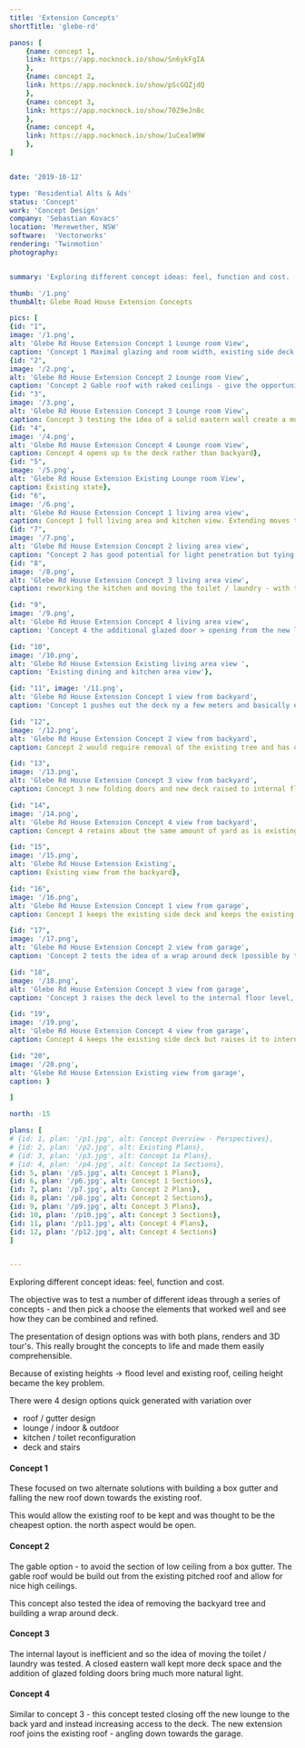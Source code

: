 ```yaml
---
title: 'Extension Concepts'
shortTitle: 'glebe-rd'

panos: [
    {name: concept 1,
    link: https://app.nocknock.io/show/Sn6ykFgIA
    },
    {name: concept 2,
    link: https://app.nocknock.io/show/pScGQZjdQ
    },
    {name: concept 3,
    link: https://app.nocknock.io/show/70Z9eJn8c
    },
    {name: concept 4,
    link: https://app.nocknock.io/show/1uCealW9W
    },
]


date: '2019-10-12'

type: 'Residential Alts & Ads'
status: 'Concept'
work: 'Concept Design'
company: 'Sebastian Kovacs'
location: 'Merewether, NSW'
software:  'Vectorworks'
rendering: 'Twinmotion'
photography: 


summary: 'Exploring different concept ideas: feel, function and cost. '

thumb: '/1.png'
thumbAlt: Glebe Road House Extension Concepts

pics: [
{id: "1", 
image: '/1.png', 
alt: 'Glebe Rd House Extension Concept 1 Lounge room View', 
caption: 'Concept 1 Maximal glazing and room width, existing side deck is kept, only con is the low ceiling height needs to accommodate the box gutter'},
{id: "2", 
image: '/2.png', 
alt: 'Glebe Rd House Extension Concept 2 Lounge room View', 
caption: 'Concept 2 Gable roof with raked ceilings - give the opportunity for high ceilings but would require a new roof to integrate into the existing pitched roof...'},
{id: "3", 
image: '/3.png', 
alt: 'Glebe Rd House Extension Concept 3 Lounge room View', 
caption: Concept 3 testing the idea of a solid eastern wall create a more "closed-in" with a narrower room width to option and larger side deck. Access to the rear yard is kept testing the idea of a solid eastern wall},
{id: "4", 
image: '/4.png', 
alt: 'Glebe Rd House Extension Concept 4 Lounge room View', 
caption: Concept 4 opens up to the deck rather than backyard},
{id: "5", 
image: '/5.png', 
alt: 'Glebe Rd House Extension Existing Lounge room View', 
caption: Existing state},
{id: "6", 
image: '/6.png', 
alt: 'Glebe Rd House Extension Concept 1 living area view', 
caption: Concept 1 full living area and kitchen view. Extending moves the point where light can enter the building - making the existing space darker },
{id: "7", 
image: '/7.png', 
alt: 'Glebe Rd House Extension Concept 2 living area view', 
caption: "Concept 2 has good potential for light penetration but tying into the existing kitchen and toilet / laundry will negate that potential... as seen. Also, the high roof (ridge height) will block light coming in through the existing window"},
{id: "8", 
image: '/8.png', 
alt: 'Glebe Rd House Extension Concept 3 living area view', 
caption: reworking the kitchen and moving the toilet / laundry - with the addition of larger glazed doors substantially increase natural light},

{id: "9", 
image: '/9.png', 
alt: 'Glebe Rd House Extension Concept 4 living area view',
caption: 'Concept 4 the additional glazed door > opening from the new lounge to deck, wont massively impact natural light except in the mornings (faces east)'},

{id: "10", 
image: '/10.png', 
alt: 'Glebe Rd House Extension Existing living area view ', 
caption: 'Existing dining and kitchen area view'},

{id: "11", image: '/11.png', 
alt: 'Glebe Rd House Extension Concept 1 view from backyard', 
caption: 'Concept 1 pushes out the deck ny a few meters and basically encloses the area of the existing deck'},

{id: "12", 
image: '/12.png', 
alt: 'Glebe Rd House Extension Concept 2 view from backyard', 
caption: Concept 2 would require removal of the existing tree and has quite a large scale for the space},

{id: "13", 
image: '/13.png', 
alt: 'Glebe Rd House Extension Concept 3 view from backyard', 
caption: Concept 3 new folding doors and new deck raised to internal floor height to make indoor / outdoor living},

{id: "14", 
image: '/14.png', 
alt: 'Glebe Rd House Extension Concept 4 view from backyard', 
caption: Concept 4 retains about the same amount of yard as is existing but the negative is that there is no longer any outdoor space to the north aspect},

{id: "15", 
image: '/15.png', 
alt: 'Glebe Rd House Extension Existing', 
caption: Existing view from the backyard},

{id: "16", 
image: '/16.png', 
alt: 'Glebe Rd House Extension Concept 1 view from garage', 
caption: Concept 1 keeps the existing side deck and keeps the existing deck level for new deck},

{id: "17", 
image: '/17.png', 
alt: 'Glebe Rd House Extension Concept 2 view from garage', 
caption: 'Concept 2 tests the idea of a wrap around deck (possible by tree removal) and keeps the existing deck level, also note the change to scale and the gable extension of the existing pitched roof'},

{id: "18", 
image: '/18.png', 
alt: 'Glebe Rd House Extension Concept 3 view from garage', 
caption: 'Concept 3 raises the deck level to the internal floor level, if the existing deck can be jacked up there will only be a small new section of deck'},

{id: "19", 
image: '/19.png', 
alt: 'Glebe Rd House Extension Concept 4 view from garage', 
caption: Concept 4 keeps the existing side deck but raises it to internal floor level. Concepts 3 & 4 would retain a deck area suitable for outdoor dining vs the other concepts},

{id: "20", 
image: '/20.png', 
alt: 'Glebe Rd House Extension Existing view from garage', 
caption: }

]

north: -15

plans: [
# {id: 1, plan: '/p1.jpg', alt: Concept Overview - Perspectives},
# {id: 2, plan: '/p2.jpg', alt: Existing Plans},
# {id: 3, plan: '/p3.jpg', alt: Concept 1a Plans},
# {id: 4, plan: '/p4.jpg', alt: Concept 1a Sections},
{id: 5, plan: '/p5.jpg', alt: Concept 1 Plans},
{id: 6, plan: '/p6.jpg', alt: Concept 1 Sections},
{id: 7, plan: '/p7.jpg', alt: Concept 2 Plans},
{id: 8, plan: '/p8.jpg', alt: Concept 2 Sections},
{id: 9, plan: '/p9.jpg', alt: Concept 3 Plans},
{id: 10, plan: '/p10.jpg', alt: Concept 3 Sections},
{id: 11, plan: '/p11.jpg', alt: Concept 4 Plans},
{id: 12, plan: '/p12.jpg', alt: Concept 4 Sections}
]


---
```


Exploring different concept ideas: feel, function and cost.

The objective was to test a number of different ideas through a series of concepts - and then pick a choose the elements that worked well and see how they can be combined and refined.

The presentation of design options was with both plans, renders and 3D tour's. This really brought the concepts to life and made them easily comprehensible.

Because of existing heights -> flood level and existing roof, ceiling height became the key problem.

There were 4 design options quick generated with variation over 

- roof / gutter design
- lounge / indoor & outdoor
- kitchen / toilet reconfiguration
- deck and stairs



#### Concept 1
These focused on two alternate solutions with building a box gutter and falling the new roof down towards the existing roof.

This would allow the existing roof to be kept and was thought to be the cheapest option.
the north aspect would be open. 

#### Concept 2
The gable option - to avoid the section of low ceiling from a box gutter. The gable roof would be build out from the existing pitched roof and allow for nice high ceilings. 

This concept also tested the idea of removing the backyard tree and building a wrap around deck.

#### Concept 3
The internal layout is inefficient and so the idea of moving the toilet / laundry was tested. A closed eastern wall kept more deck space and the addition of glazed folding doors bring much more natural light.

#### Concept 4
Similar to concept 3 - this concept tested closing off the new lounge to the back yard and instead increasing access to the deck. The new extension roof joins the existing roof - angling down towards the garage.